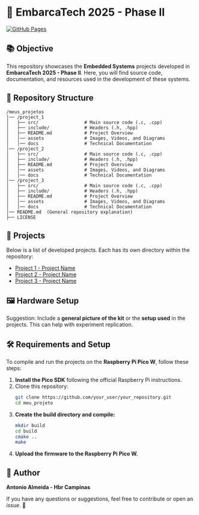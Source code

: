 # 🚀 EmbarcaTech 2025 - Phase II

[![GitHub Pages](https://img.shields.io/badge/GitHub-Pages-blue?logo=github)](https://alfecjo.github.io/antonio_almeida_embarcatech_HBr_2025/)

## 📚 Objective
This repository showcases the **Embedded Systems** projects developed in **EmbarcaTech 2025 - Phase II**. Here, you will find source code, documentation, and resources used in the development of these systems.

## 📂 Repository Structure

```
/meus_projetos
│── /project_1
│   ├── src/                 # Main source code (.c, .cpp)
│   ├── include/             # Headers (.h, .hpp)
│   ├── README.md            # Project Overview
│   │── assets               # Images, Videos, and Diagrams
│   │── docs                 # Technical Documentation
│── /project_2
│   ├── src/                 # Main source code (.c, .cpp)
│   ├── include/             # Headers (.h, .hpp)
│   ├── README.md            # Project Overview
│   │── assets               # Images, Videos, and Diagrams
│   │── docs                 # Technical Documentation
│── /project_3
│   ├── src/                 # Main source code (.c, .cpp)
│   ├── include/             # Headers (.h, .hpp)
│   ├── README.md            # Project Overview
│   │── assets               # Images, Videos, and Diagrams
│   │── docs                 # Technical Documentation
│── README.md  (General repository explanation)
├── LICENSE
```

## 🔗 Projects
Below is a list of developed projects. Each has its own directory within the repository:

- [Project 1 - Project Name](./projects/project1/)
- [Project 2 - Project Name](./projects/project2/)
- [Project 3 - Project Name](./projects/project3/)

## 🖼️ Hardware Setup
Suggestion: Include a **general picture of the kit** or the **setup used** in the projects. This can help with experiment replication.

## 🛠️ Requirements and Setup
To compile and run the projects on the **Raspberry Pi Pico W**, follow these steps:

1. **Install the Pico SDK** following the official Raspberry Pi instructions.
2. Clone this repository:
   ```bash
   git clone https://github.com/your_user/your_repository.git
   cd meu_projeto
   ```
3. **Create the build directory and compile:**
   ```bash
   mkdir build
   cd build
   cmake ..
   make
   ```
4. **Upload the firmware to the Raspberry Pi Pico W.**

## 👤 Author
**Antonio Almeida - Hbr Campinas**

If you have any questions or suggestions, feel free to contribute or open an _issue_. 🚀
